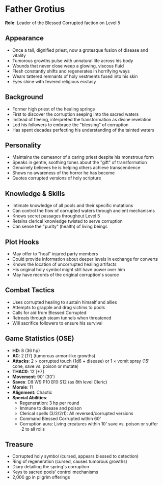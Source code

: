 # Father Grotius

**Role**: Leader of the Blessed Corrupted faction on Level 5

## Appearance
- Once a tall, dignified priest, now a grotesque fusion of disease and vitality
- Tumorous growths pulse with unnatural life across his body
- Wounds that never close weep a glowing, viscous fluid
- Flesh constantly shifts and regenerates in horrifying ways
- Wears tattered remnants of holy vestments fused into his skin
- Eyes shine with fevered religious ecstasy

## Background
- Former high priest of the healing springs
- First to discover the corruption seeping into the sacred waters
- Instead of fleeing, interpreted the transformation as divine revelation
- Led his followers to embrace the "blessing" of corruption
- Has spent decades perfecting his understanding of the tainted waters

## Personality
- Maintains the demeanor of a caring priest despite his monstrous form
- Speaks in gentle, soothing tones about the "gift" of transformation
- Genuinely believes he is helping others achieve transcendence
- Shows no awareness of the horror he has become
- Quotes corrupted versions of holy scripture

## Knowledge & Skills
- Intimate knowledge of all pools and their specific mutations
- Can control the flow of corrupted waters through ancient mechanisms
- Knows secret passages throughout Level 5
- Retains clerical knowledge twisted to serve corruption
- Can sense the "purity" (health) of living beings

## Plot Hooks
- May offer to "heal" injured party members
- Could provide information about deeper levels in exchange for converts
- Knows the location of uncorrupted healing artifacts
- His original holy symbol might still have power over him
- May have records of the original corruption's source

## Combat Tactics
- Uses corrupted healing to sustain himself and allies
- Attempts to grapple and drag victims to pools
- Calls for aid from Blessed Corrupted
- Retreats through steam tunnels when threatened
- Will sacrifice followers to ensure his survival

## Game Statistics (OSE)
- **HD**: 8 (36 hp)
- **AC**: 2 [17] (tumorous armor-like growths)
- **Attacks**: 2 × corrupted touch (1d6 + disease) or 1 × vomit spray (15' cone, save vs. poison or mutate)
- **THAC0**: 12 [+7]
- **Movement**: 90' (30')
- **Saves**: D8 W9 P10 B10 S12 (as 8th level Cleric)
- **Morale**: 11
- **Alignment**: Chaotic
- **Special Abilities**:
  - Regeneration: 3 hp per round
  - Immune to disease and poison
  - Clerical spells (3/3/2/1): All reversed/corrupted versions
  - Command Blessed Corrupted within 60'
  - Corruption aura: Living creatures within 10' save vs. poison or suffer -2 to all rolls

## Treasure
- Corrupted holy symbol (cursed, appears blessed to detection)
- Ring of regeneration (cursed, causes tumorous growths)
- Diary detailing the spring's corruption
- Keys to sacred pools' control mechanisms
- 2,000 gp in pilgrim offerings